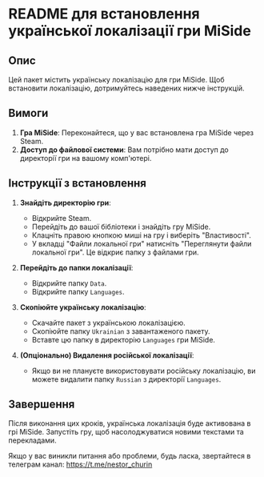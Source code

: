 # README для встановлення української локалізації гри MiSide

## Опис

Цей пакет містить українську локалізацію для гри MiSide. Щоб встановити локалізацію, дотримуйтесь наведених нижче інструкцій.

## Вимоги

1. **Гра MiSide**: Переконайтеся, що у вас встановлена гра MiSide через Steam.
2. **Доступ до файлової системи**: Вам потрібно мати доступ до директорії гри на вашому комп'ютері.

## Інструкції з встановлення

1. **Знайдіть директорію гри**:
   - Відкрийте Steam.
   - Перейдіть до вашої бібліотеки і знайдіть гру MiSide.
   - Клацніть правою кнопкою миші на гру і виберіть "Властивості".
   - У вкладці "Файли локальної гри" натисніть "Переглянути файли локальної гри". Це відкриє папку з файлами гри.

2. **Перейдіть до папки локалізації**:
   - Відкрийте папку `Data`.
   - Відкрийте папку `Languages`.

3. **Скопіюйте українську локалізацію**:
   - Скачайте пакет з українською локалізацією.
   - Скопіюйте папку `Ukrainian` з завантаженого пакету.
   - Вставте цю папку в директорію `Languages` гри MiSide.

4. **(Опціонально) Видалення російської локалізації**:
   - Якщо ви не плануєте використовувати російську локалізацію, ви можете видалити папку `Russian` з директорії `Languages`.

## Завершення

Після виконання цих кроків, українська локалізація буде активована в грі MiSide. Запустіть гру, щоб насолоджуватися новими текстами та перекладами.

Якщо у вас виникли питання або проблеми, будь ласка, звертайтеся в телеграм канал: https://t.me/nestor_churin
